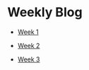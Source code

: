 # Weekly Blog

- [Week 1](_posts/2019-01-11-first-post.md)

- [Week 2](_posts/2019-01-18-second-post.md)

- [Week 3](_posts/2019-01-25-third-post.md)

